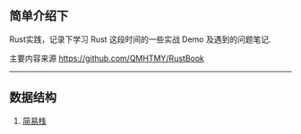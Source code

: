## 简单介绍下

Rust实践，记录下学习 Rust 这段时间的一些实战 Demo 及遇到的问题笔记.

主要内容来源 https://github.com/QMHTMY/RustBook 

---
## 数据结构

1. [简易栈](https://github.com/yangs1/ruster/tree/main/stack)

